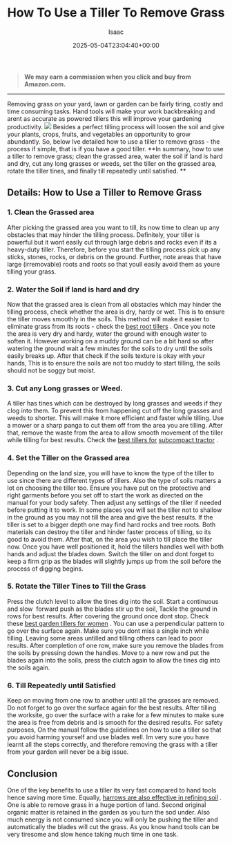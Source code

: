 ﻿---
author: Isaac
layout: post
title: How To Use a Tiller To Remove Grass
date: '2025-05-04T23:04:40+00:00'
categories:
- Tillers
tags: []
slug: /how-to-use-a-tiller-to-remove-grass/
lastmod: 2025-05-07T12:21:28+03:00
---
> **We may earn a commission when you click and buy from Amazon.com.**
>

---
Removing grass on your yard, lawn or garden can be fairly tiring, costly and time consuming tasks. Hand tools will make your work backbreaking and arent as accurate as powered tillers  this will improve your gardening productivity.
![](/assets/img/img/)
Besides a perfect tilling process will loosen the soil and give your plants, crops, fruits, and vegetables an opportunity to grow abundantly. So, below Ive detailed how to use a tiller to remove grass - the process if simple, that is if you have a good tiller.
**In summary, how to use a tiller to remove grass; clean the grassed area, water the soil  if land is hard and dry, cut any long grasses or weeds, set the tiller on the grassed area, rotate the tiller tines, and finally till repeatedly until satisfied. **
## Details: How to Use a Tiller to Remove Grass

### 1. Clean the Grassed area
After picking the grassed area you want to till, its now time to clean up any obstacles that may hinder the tilling process. Definitely, your tiller is powerful but it wont easily cut through large debris and rocks  even if its a heavy-duty tiller.
Therefore, before you start the tilling process pick up any sticks, stones, rocks, or debris on the ground. Further, note areas that have large (irremovable) roots and roots so that youll easily avoid them as youre tilling your grass.
### 2. Water the Soil  if land is hard and dry
Now that the grassed area is clean from all obstacles which may hinder the tilling process, check whether the area is dry, hardy or wet. This is to ensure the tiller moves smoothly in the soils. This method will make it easier to eliminate grass from its roots - check the
[best root tillers](https://pestpolicy.com/best-tiller-for-roots/)
.
Once you note the area is very dry and hardy, water the ground with enough water to soften it. However working on a muddy ground can be a bit hard so after watering the ground wait a few minutes for the soils to dry until the soils easily breaks up.
After that check if the soils texture is okay with your hands, This is to ensure the soils are not too muddy to start tilling, the soils should not be soggy but moist.
### 3. Cut any Long grasses or Weed.
A tiller has tines which can be destroyed by long grasses and weeds if they clog into them. To prevent this from happening cut off the long grasses and weeds to shorter. This will make it more efficient and faster while tilling.
Use a mower or a sharp panga to cut them off from the area you are tilling. After that, remove the waste from the area to allow smooth movement of the tiller while tilling for best results. Check the
[best tillers for](https://pestpolicy.com/best-tiller-for-subcompact-tractor/)
[subcompact tractor](https://pestpolicy.com/best-tiller-for-subcompact-tractor/)
.
### 4. Set the Tiller on the Grassed area
Depending on the land size, you will have to know the type of the tiller to use since there are different types of tillers. Also the type of soils matters a lot on choosing the tiller too.
Ensure you have put on the protective and right garments before you set off to start the work as directed on the manual for your body safety. Then adjust any settings of the tiller if needed before putting it to work.
In some places you will set the tiller not to shallow in the ground as you may not till the area and give the best results. If the tiller is set to a bigger depth one may find hard rocks and tree roots. Both materials can destroy the tiller and hinder faster process of tilling, so its good to avoid them.
After that, on the area you wish to till place the tiller now. Once you have well positioned it, hold the tillers handles well with both hands and adjust the blades down. Switch the tiller on and dont forget to keep a firm grip as the blades will slightly jumps up from the soil before the process of digging begins.
### 5. Rotate the Tiller Tines to Till the Grass
Press the clutch level to allow the tines dig into the soil. Start a continuous and slow  forward push as the blades stir up the soil, Tackle the ground in rows for best results. After covering the ground once dont stop. Check these
[best garden tillers for women](https://pestpolicy.com/best-garden-tiller-for-a-woman/)
.
You can use a perpendicular pattern to go over the surface again. Make sure you dont miss a single inch while tilling. Leaving some areas untilled and tilling others can lead to poor results.
After completion of one row, make sure you remove the blades from the soils by pressing down the handles. Move to a new row and put the blades again into the soils, press the clutch again to allow the tines dig into the soils again.
### 6. Till Repeatedly until Satisfied
Keep on moving from one row to another until all the grasses are removed. Do not forget to go over the surface again for the best results.
After tilling the worksite, go over the surface with a rake for a few minutes to make sure the area is free from debris and is smooth for the desired results.
For safety purposes, On the manual follow the guidelines on how to use a tiller so that you avoid harming yourself and use blades well. Im very sure you have learnt all the steps correctly, and therefore removing the grass with a tiller from your garden will never be a big issue.
## Conclusion
One of the key benefits to use a tiller its very fast compared to hand tools hence saving more time. Equally,
[harrows are also effective in refining soil](https://pestpolicy.com/harrowing-guide/)
.
One is able to remove grass in a huge portion of land. Second original organic matter is retained in the garden as you turn the sod under.
Also much energy is not consumed since you will only be pushing the tiller and automatically the blades will cut the grass. As you know hand tools can be very tiresome and slow hence taking much time in one task.